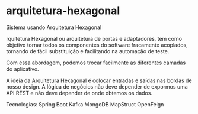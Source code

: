 # arquitetura-hexagonal
Sistema usando Arquitetura Hexagonal

rquitetura Hexagonal ou arquitetura de portas e adaptadores, tem como objetivo tornar todos os componentes do software fracamente acoplados, tornando de fácil substituição e facilitando na automação de teste.

Com essa abordagem, podemos trocar facilmente as diferentes camadas do aplicativo.

A ideia da Arquitetura Hexagonal é colocar entradas e saídas nas bordas de nosso design. A lógica de negócios não deve depender de expormos uma API REST e não deve depender de onde obtemos os dados.

Tecnologias:
Spring Boot
Kafka
MongoDB
MapStruct
OpenFeign


